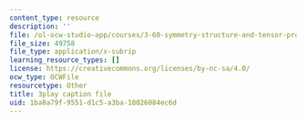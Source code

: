```yaml
---
content_type: resource
description: ''
file: /ol-ocw-studio-app/courses/3-60-symmetry-structure-and-tensor-properties-of-materials-fall-2005/1ba0a79f9551d1c5a3ba18026084ec6d_Vyf-lQjk0rY.srt
file_size: 49758
file_type: application/x-subrip
learning_resource_types: []
license: https://creativecommons.org/licenses/by-nc-sa/4.0/
ocw_type: OCWFile
resourcetype: Other
title: 3play caption file
uid: 1ba0a79f-9551-d1c5-a3ba-18026084ec6d
---
```

